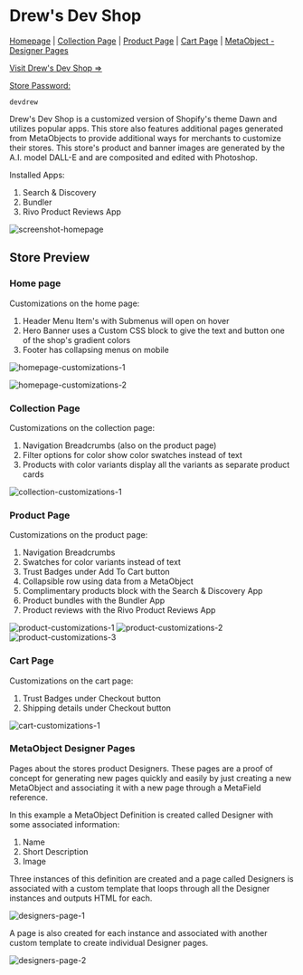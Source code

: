 # Drew's Dev Shop

[Homepage](#home-page) |
[Collection Page](#collection-page) |
[Product Page](#product-page) |
[Cart Page](#cart-page) |
[MetaObject - Designer Pages](#metaobject-designer-pages)

[Visit Drew's Dev Shop =>](https://drews-dev-shop.myshopify.com/ "Drew's Dev Shop")

<span style="text-decoration: underline">Store Password:</span>

```
devdrew
```

Drew's Dev Shop is a customized version of Shopify's theme Dawn and utilizes popular apps. This store also features additional pages generated from MetaObjects to provide additional ways for merchants to customize their stores. This store's product and banner images are generated by the A.I. model DALL-E and are composited and edited with Photoshop.

Installed Apps:

1. Search & Discovery
2. Bundler
3. Rivo Product Reviews App

![screenshot-homepage](https://github.com/Gulrugar/Drews-Dev-Shop/assets/105955316/030ccfb6-987d-4484-9f6d-922eafb466e3)

## Store Preview

### Home page

Customizations on the home page:

1. Header Menu Item's with Submenus will open on hover
2. Hero Banner uses a Custom CSS block to give the text and button one of the shop's gradient colors
3. Footer has collapsing menus on mobile

![homepage-customizations-1](https://github.com/Gulrugar/Drews-Dev-Shop/assets/105955316/397758a6-75c3-4549-95ec-4b65a7b79acf)

![homepage-customizations-2](https://github.com/Gulrugar/Drews-Dev-Shop/assets/105955316/a4997b76-8c30-4374-95fc-c3a00b58e8d2)

### Collection Page

Customizations on the collection page:

1. Navigation Breadcrumbs (also on the product page)
2. Filter options for color show color swatches instead of text
3. Products with color variants display all the variants as separate product cards

![collection-customizations-1](https://github.com/Gulrugar/Drews-Dev-Shop/assets/105955316/0b8bc41a-ecf4-48a2-98b9-d2fe3cf18264)

### Product Page

Customizations on the product page:

1. Navigation Breadcrumbs
2. Swatches for color variants instead of text
3. Trust Badges under Add To Cart button
4. Collapsible row using data from a MetaObject
5. Complimentary products block with the Search & Discovery App
6. Product bundles with the Bundler App
7. Product reviews with the Rivo Product Reviews App

![product-customizations-1](https://user-images.githubusercontent.com/105955316/248581133-2f41270e-f329-49c0-87a5-6d9d52ed3409.jpg)
![product-customizations-2](https://github.com/Gulrugar/Drews-Dev-Shop/assets/105955316/91141fbb-f683-4557-9991-5a6e71b36ba2)
![product-customizations-3](https://github.com/Gulrugar/Drews-Dev-Shop/assets/105955316/a8313a08-36b5-417c-88e5-48c996d819f5)

### Cart Page

Customizations on the cart page:

1. Trust Badges under Checkout button
2. Shipping details under Checkout button

![cart-customizations-1](https://github.com/Gulrugar/Drews-Dev-Shop/assets/105955316/fc392fed-0890-44a8-b656-8f8a4c264c7c)

### MetaObject Designer Pages

Pages about the stores product Designers. These pages are a proof of concept for generating new pages quickly and easily by just creating a new MetaObject and associating it with a new page through a MetaField reference.

In this example a MetaObject Definition is created called Designer with some associated information:

1. Name
2. Short Description
3. Image

Three instances of this definition are created and a page called Designers is associated with a custom template that loops through all the Designer instances and outputs HTML for each.

![designers-page-1](https://github.com/Gulrugar/Drews-Dev-Shop/assets/105955316/6be596be-53bb-4fda-931b-515d29eae415)

A page is also created for each instance and associated with another custom template to create individual Designer pages.

![designers-page-2](https://github.com/Gulrugar/Drews-Dev-Shop/assets/105955316/b7c99722-e631-4ca1-983d-f8d76a91a270)
